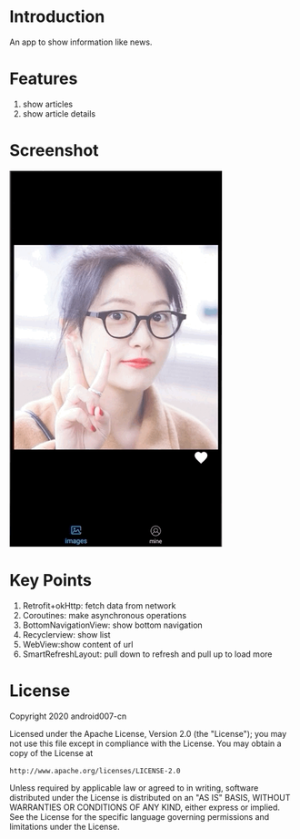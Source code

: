 # Introduction
An app to show information like news.
# Features
1. show articles
2. show article details
# Screenshot
![](https://raw.githubusercontent.com/android007-cn/browseBeauty/master/screenshots/screenshot1.gif)
# Key Points
1. Retrofit+okHttp: fetch data from network
2. Coroutines: make asynchronous operations
3. BottomNavigationView: show bottom navigation
4. Recyclerview: show list
5. WebView:show content of url
6. SmartRefreshLayout: pull down to refresh and pull up to load more

# License
Copyright 2020 android007-cn

Licensed under the Apache License, Version 2.0 (the "License");
you may not use this file except in compliance with the License.
You may obtain a copy of the License at

    http://www.apache.org/licenses/LICENSE-2.0

Unless required by applicable law or agreed to in writing, software
distributed under the License is distributed on an "AS IS" BASIS,
WITHOUT WARRANTIES OR CONDITIONS OF ANY KIND, either express or implied.
See the License for the specific language governing permissions and
limitations under the License.